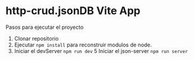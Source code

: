 

# http-crud.jsonDB Vite App

Pasos para ejecutar el proyecto

1. Clonar repositorio
2. Ejecutar ```npm install``` para reconstruir modulos de node.
3. Iniciar el devServer ```npm run dev```
5  Iniciar el json-server ```npm run server```
